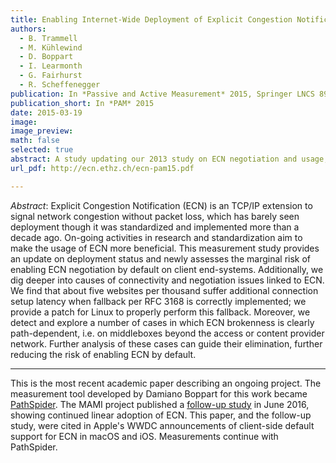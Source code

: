```yaml
---
title: Enabling Internet-Wide Deployment of Explicit Congestion Notification
authors:
  - B. Trammell
  - M. Kühlewind
  - D. Boppart
  - I. Learmonth
  - G. Fairhurst
  - R. Scheffenegger
publication: In *Passive and Active Measurement* 2015, Springer LNCS 8995.
publication_short: In *PAM* 2015
date: 2015-03-19
image: 
image_preview: 
math: false
selected: true
abstract: A study updating our 2013 study on ECN negotiation and usage, focused on a single question - can activating ECN by default on the client side safely drive its deployment?
url_pdf: http://ecn.ethz.ch/ecn-pam15.pdf

---
```


*Abstract*: Explicit Congestion Notification (ECN) is an TCP/IP extension to signal network congestion without packet loss, which has barely seen deployment though it was standardized and implemented more than a decade ago. On-going activities in research and standardization aim to make the usage of ECN more beneficial. This measurement study provides an update on deployment status and newly assesses the marginal risk of enabling ECN negotiation by default on client end-systems. Additionally, we dig deeper into causes of connectivity and negotiation issues linked to ECN. We find that about five websites per thousand suffer additional connection setup latency when fallback per RFC 3168 is correctly implemented; we provide a patch for Linux to properly perform this fallback. Moreover, we detect and explore a number of cases in which ECN brokenness is clearly path-dependent, i.e. on middleboxes beyond the access or content provider network. Further analysis of these cases can guide their elimination, further reducing the risk of enabling ECN by default.

___

This is the most recent academic paper describing an ongoing project. The
measurement tool developed by Damiano Boppart for this work became
[PathSpider](https://pathspider.net). The MAMI project published a 
[follow-up study](https://mami-project.eu/index.php/2016/06/13/70-of-popular-web-sites-support-ecn/) 
in June 2016, showing continued linear adoption of ECN. This paper, and the
follow-up study, were cited in Apple's WWDC announcements of client-side
default support for ECN in macOS and iOS. Measurements continue with PathSpider.
